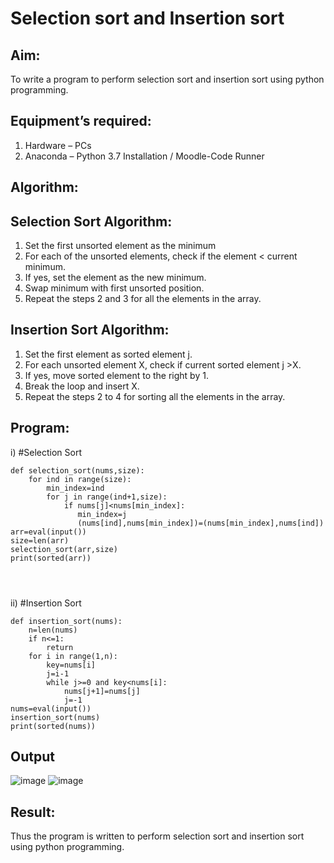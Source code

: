 # Selection sort and Insertion sort
## Aim:
To write a program to perform selection sort and insertion sort using python programming.
## Equipment’s required:
1.	Hardware – PCs
2.	Anaconda – Python 3.7 Installation / Moodle-Code Runner
## Algorithm:
## Selection Sort Algorithm:
1.	Set the first unsorted element as the minimum
2.	For each of the unsorted elements, check if the element < current minimum.
3.	If yes, set the element as the new minimum.
4.	Swap minimum with first unsorted position.
5.	Repeat the steps 2 and 3 for all the elements in the array.
## Insertion Sort Algorithm:
1.	Set the first element as sorted element j.
2.	For each unsorted element X, check if current sorted element j >X.
3.	If yes, move sorted element to the right by 1.
4.	Break the loop and insert X.
5.	Repeat the steps 2 to 4 for sorting all the elements in the array.
## Program:
i)	#Selection Sort
```
def selection_sort(nums,size):
    for ind in range(size):
        min_index=ind
        for j in range(ind+1,size):
            if nums[j]<nums[min_index]:
               min_index=j
               (nums[ind],nums[min_index])=(nums[min_index],nums[ind])
arr=eval(input())
size=len(arr)
selection_sort(arr,size)
print(sorted(arr))  




```
ii)	#Insertion Sort
```
def insertion_sort(nums):
    n=len(nums)
    if n<=1:
        return 
    for i in range(1,n):
        key=nums[i]
        j=i-1
        while j>=0 and key<nums[i]:
            nums[j+1]=nums[j]
            j=-1
nums=eval(input())
insertion_sort(nums)
print(sorted(nums))  

```

## Output
![image](https://github.com/Neethiventhan123/Sorting-Algorithm/assets/148514848/4c907eae-67f9-4e05-af39-d5061eb8e566)
![image](https://github.com/Neethiventhan123/Sorting-Algorithm/assets/148514848/a536337c-f78c-4670-810e-a125931236d4)


## Result:
Thus the program is written to perform selection sort and insertion sort using python programming.
